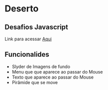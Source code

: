# Deserto

## Desafios Javascript

Link para acessar <a link href="https://jeffersonf-alves.github.io/deserto/">Aqui</a>

## Funcionalides

<ul>
    <li>Slyder de Imagens de fundo</li>
    <li>Menu que que aparece ao passar do Mouse</li>
    <li>Texto que aparece ao passar do Mouse</li>
    <li>Pirâmide que se move</li>
</ul>

